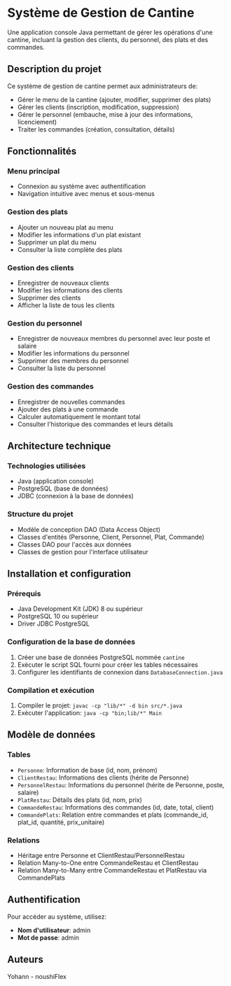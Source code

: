 # Système de Gestion de Cantine

Une application console Java permettant de gérer les opérations d'une cantine, incluant la gestion des clients, du personnel, des plats et des commandes.

## Description du projet

Ce système de gestion de cantine permet aux administrateurs de:
- Gérer le menu de la cantine (ajouter, modifier, supprimer des plats)
- Gérer les clients (inscription, modification, suppression)
- Gérer le personnel (embauche, mise à jour des informations, licenciement)
- Traiter les commandes (création, consultation, détails)

## Fonctionnalités

### Menu principal
- Connexion au système avec authentification
- Navigation intuitive avec menus et sous-menus

### Gestion des plats
- Ajouter un nouveau plat au menu
- Modifier les informations d'un plat existant
- Supprimer un plat du menu
- Consulter la liste complète des plats

### Gestion des clients
- Enregistrer de nouveaux clients
- Modifier les informations des clients
- Supprimer des clients
- Afficher la liste de tous les clients

### Gestion du personnel
- Enregistrer de nouveaux membres du personnel avec leur poste et salaire
- Modifier les informations du personnel
- Supprimer des membres du personnel
- Consulter la liste du personnel

### Gestion des commandes
- Enregistrer de nouvelles commandes
- Ajouter des plats à une commande
- Calculer automatiquement le montant total
- Consulter l'historique des commandes et leurs détails

## Architecture technique

### Technologies utilisées
- Java (application console)
- PostgreSQL (base de données)
- JDBC (connexion à la base de données)

### Structure du projet
- Modèle de conception DAO (Data Access Object)
- Classes d'entités (Personne, Client, Personnel, Plat, Commande)
- Classes DAO pour l'accès aux données
- Classes de gestion pour l'interface utilisateur

## Installation et configuration

### Prérequis
- Java Development Kit (JDK) 8 ou supérieur
- PostgreSQL 10 ou supérieur
- Driver JDBC PostgreSQL

### Configuration de la base de données
1. Créer une base de données PostgreSQL nommée `cantine`
2. Exécuter le script SQL fourni pour créer les tables nécessaires
3. Configurer les identifiants de connexion dans `DatabaseConnection.java`

### Compilation et exécution
1. Compiler le projet: `javac -cp "lib/*" -d bin src/*.java`
2. Exécuter l'application: `java -cp "bin;lib/*" Main`

## Modèle de données

### Tables
- `Personne`: Information de base (id, nom, prénom)
- `ClientRestau`: Informations des clients (hérite de Personne)
- `PersonnelRestau`: Informations du personnel (hérite de Personne, poste, salaire)
- `PlatRestau`: Détails des plats (id, nom, prix)
- `CommandeRestau`: Informations des commandes (id, date, total, client)
- `CommandePlats`: Relation entre commandes et plats (commande_id, plat_id, quantité, prix_unitaire)

### Relations
- Héritage entre Personne et ClientRestau/PersonnelRestau
- Relation Many-to-One entre CommandeRestau et ClientRestau
- Relation Many-to-Many entre CommandeRestau et PlatRestau via CommandePlats

## Authentification

Pour accéder au système, utilisez:
- **Nom d'utilisateur**: admin
- **Mot de passe**: admin

## Auteurs

Yohann - noushiFlex
